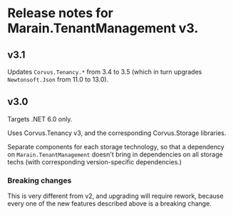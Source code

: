 # Release notes for Marain.TenantManagement v3.

## v3.1

Updates `Corvus.Tenancy.*` from 3.4 to 3.5 (which in turn upgrades `Newtonsoft.Json` from 11.0 to 13.0).


## v3.0

Targets .NET 6.0 only.

Uses Corvus.Tenancy v3, and the corresponding Corvus.Storage libraries.

Separate components for each storage technology, so that a dependency on `Marain.TenantManagement` doesn't bring in dependencies on all storage techs (with corresponding version-specific dependencies.)


### Breaking changes

This is very different from v2, and upgrading will require rework, because every one of the new features described above is a breaking change.